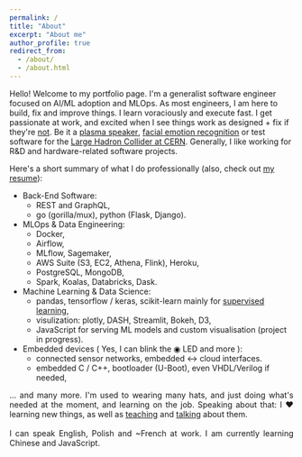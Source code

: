 ```yaml
---
permalink: /
title: "About"
excerpt: "About me"
author_profile: true
redirect_from: 
  - /about/
  - /about.html
---
```


<p style='text-align: justify;'> 

Hello! Welcome to my portfolio page. I'm a generalist software engineer focused on AI/ML adoption and MLOps. As most engineers, I am here to build, fix and improve things. I learn voraciously and execute fast. I get passionate at work, and excited when I see things work as designed + fix if they're <a href="images/bad-software.gif">not</a>. Be it a <text class="tooltip"><a href="">plasma speaker</a> 
  <span class="tooltiptext" style="width: 320px">(build in my parents garage at age 15)</span>
</text>, <text class="tooltip"><a href="">facial emotion recognition</a> 
  <span class="tooltiptext" style="width: 230px">(personal project)</span>
</text> or test software for the <text class="tooltip"><a href="">Large Hadron Collider at CERN</a> 
  <span class="tooltiptext" style="width: 270px">(one of my nerdy-est employers)</span>
</text>. Generally, I like working for R&D and hardware-related software projects. 

</p>



Here's a short summary of what I do professionally (also, check out [my resume](https://patr\k-oleniuk.github.io/cv/)):
- Back-End Software:
  - REST and GraphQL,
  - go (gorilla/mux), python (Flask, Django).
- MLOps & Data Engineering:
  - Docker,
  - Airflow,
  - MLflow, Sagemaker,
  - AWS Suite (S3, EC2, Athena, Flink), Heroku,
  - PostgreSQL, MongoDB,
  - Spark, Koalas, Databricks, Dask.
- Machine Learning & Data Science:
  - pandas, tensorflow / keras, scikit-learn mainly for [supervised learning](images/supervised-learning.png),
  - visulization: plotly, DASH, Streamlit, Bokeh, D3,
  - JavaScript for serving ML models and custom visualisation (project in progress).
- Embedded devices ( Yes, I can blink the <span class="blinking">&#9673;</span> LED and more ):
  - connected sensor networks, embedded &harr; cloud interfaces.
  - embedded C / C++, bootloader (U-Boot), even VHDL/Verilog if needed,



<p style='text-align: justify;'> 
... and many more. I'm used to wearing many hats, and just doing what's needed at the moment, and learning on the job. Speaking about that: I &#x2764; learning new things, as well as  <a href="teaching/">teaching</a> and <a href="talks/">talking</a> about them. 
<br>
<br>
I can speak English, Polish and ~French at work. I am currently learning Chinese and JavaScript.
</p> 

<style>
.tooltip {
  position: relative;
  display: inline-block;
}

.tooltip .tooltiptext {
  visibility: hidden;
  background-color: black;
  color: #fff;
  text-align: center;
  border-radius: 6px;
  padding: 5px 0;
  
  /* Position the tooltip */
  position: absolute;
  z-index: 1;
  top: -5px;
  left: 105%;
}

.tooltip:hover .tooltiptext {
  visibility: visible;
}

.blinking{
	animation:blinkingText 1.8s infinite;
}
@keyframes blinkingText{
	0%{		color: #000f;	}
	49%{	color: #0006;	}
	50%{	color: #0006;	}
	99%{	color: #0006;	}
	100%{	color: #000f;	}
}
</style>